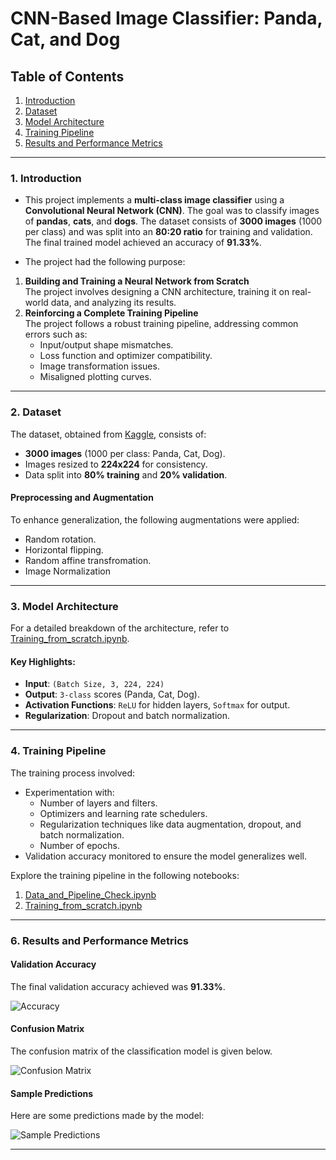 # CNN-Based Image Classifier: Panda, Cat, and Dog


## Table of Contents
1. [Introduction](#1-introduction)
2. [Dataset](#3-dataset)
3. [Model Architecture](#4-model-architecture)
4. [Training Pipeline](#5-training-pipeline)
5. [Results and Performance Metrics](#6-results-and-performance-metrics)


---

### 1. Introduction

- This project implements a **multi-class image classifier** using a **Convolutional Neural Network (CNN)**. The goal was to classify images of **pandas**, **cats**, and **dogs**. The dataset consists of **3000 images** (1000 per class) and was split into an **80:20 ratio** for training and validation. The final trained model achieved an accuracy of **91.33%**.

- The project had the following purpose:
1. **Building and Training a Neural Network from Scratch**  
   The project involves designing a CNN architecture, training it on real-world data, and analyzing its results.
2. **Reinforcing a Complete Training Pipeline**  
   The project follows a robust training pipeline, addressing common errors such as:
   - Input/output shape mismatches.
   - Loss function and optimizer compatibility.
   - Image transformation issues.
   - Misaligned plotting curves.

---

### 2. Dataset

The dataset, obtained from [Kaggle](https://www.kaggle.com/ashishsaxena2209/animal-image-datasetdog-cat-and-panda), consists of:
- **3000 images** (1000 per class: Panda, Cat, Dog).
- Images resized to **224x224** for consistency.
- Data split into **80% training** and **20% validation**.

#### Preprocessing and Augmentation
To enhance generalization, the following augmentations were applied:
- Random rotation.
- Horizontal flipping.
- Random affine transfromation.
- Image Normalization

---

### 3. Model Architecture

For a detailed breakdown of the architecture, refer to [Training_from_scratch.ipynb](https://github.com/04092000f/Image-Classifier-from-Scratch/blob/main/Training_from_scratch.ipynb).

#### Key Highlights:
- **Input**: `(Batch Size, 3, 224, 224)`  
- **Output**: `3-class` scores (Panda, Cat, Dog).  
- **Activation Functions**: `ReLU` for hidden layers, `Softmax` for output.  
- **Regularization**: Dropout and batch normalization.  

---

### 4. Training Pipeline

The training process involved:
- Experimentation with:
  - Number of layers and filters.
  - Optimizers and learning rate schedulers.
  - Regularization techniques like data augmentation, dropout, and batch normalization.
  - Number of epochs.
- Validation accuracy monitored to ensure the model generalizes well.

Explore the training pipeline in the following notebooks:
1. [Data_and_Pipeline_Check.ipynb](https://github.com/04092000f/Image-Classifier-from-Scratch/blob/main/Data_and_Pipeline_Check.ipynb)
2. [Training_from_scratch.ipynb](https://github.com/04092000f/Image-Classifier-from-Scratch/blob/main/Training_from_scratch.ipynb)

---

### 6. Results and Performance Metrics

#### Validation Accuracy
The final validation accuracy achieved was **91.33%**.

![Accuracy](https://github.com/04092000f/Image-Classifier-from-Scratch/blob/main/visuals/final_result.png)

#### Confusion Matrix
The confusion matrix of the classification model is given below.

![Confusion Matrix](https://github.com/04092000f/Image-Classifier-from-Scratch/blob/main/visuals/confusion_matrix.png)

#### Sample Predictions
Here are some predictions made by the model:

![Sample Predictions](https://github.com/04092000f/Image-Classifier-from-Scratch/blob/main/visuals/sample_predictions.png)

---
